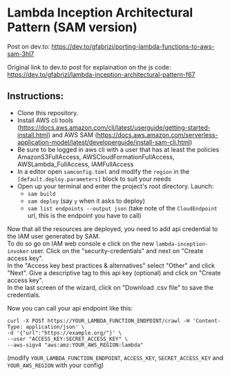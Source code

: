 # Lambda Inception Architectural Pattern (SAM version)
Post on dev.to:
https://dev.to/gfabrizi/porting-lambda-functions-to-aws-sam-3hl7

Original link to dev.to post for explaination on the js code:
https://dev.to/gfabrizi/lambda-inception-architectural-pattern-f67

## Instructions:

- Clone this repository.
- Install AWS cli tools (https://docs.aws.amazon.com/cli/latest/userguide/getting-started-install.html) and AWS SAM (https://docs.aws.amazon.com/serverless-application-model/latest/developerguide/install-sam-cli.html)
- Be sure to be logged in aws cli with a user that has at least the policies AmazonS3FullAccess, AWSCloudFormationFullAccess, AWSLambda_FullAccess, IAMFullAccess
- In a editor open `samconfig.toml` and modify the `region` in the `[default.deploy.parameters]` block to suit your needs
- Open up your terminal and enter the project's root directory. Launch:
  - `sam build`
  - `sam deploy` (say `y` when it asks to deploy)
  - `sam list endpoints --output json` (take note of the `CloudEndpoint` url, this is the endpoint you have to call)

Now that all the resources are deployed, you need to add api credential to the IAM user generated by SAM.  
To do so go on IAM web console e click on the new `lambda-inception-invoker` user. Click on the "security-credentials" and next on "Create access key".  
In the "Access key best practices & alternatives" select "Other" and click "Next". Give a descriptive tag to this api key (optional) and click on "Create access key".  
In the last screen of the wizard, click on "Download .csv file" to save the credentials.  

Now you can call your api endpoint like this:
```shell
curl -X POST https://YOUR_LAMBDA_FUNCTION_ENDPOINT/crawl -H 'Content-Type: application/json' \
-d '{"url":"https://example.org/"}' \
--user "ACCESS_KEY:SECRET_ACCESS_KEY" \
--aws-sigv4 "aws:amz:YOUR_AWS_REGION:lambda"
```
(modify `YOUR_LAMBDA_FUNCTION_ENDPOINT`, `ACCESS_KEY`, `SECRET_ACCESS_KEY` and `YOUR_AWS_REGION` with your config)
